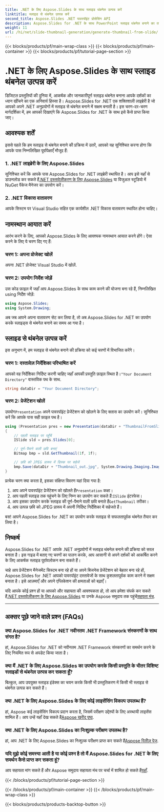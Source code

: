 ```yaml
---
title: .NET के लिए Aspose.Slides के साथ स्लाइड थंबनेल उत्पन्न करें
linktitle: स्लाइड से थंबनेल उत्पन्न करें
second_title: Aspose.Slides .NET पावरपॉइंट प्रोसेसिंग API
description: Aspose.Slides for .NET के साथ PowerPoint स्लाइड थंबनेल बनाने का तरीका जानें। अपनी प्रस्तुतियों को आसानी से बेहतर बनाएँ।
weight: 11
url: /hi/net/slide-thumbnail-generation/generate-thumbnail-from-slide/
---
```


{{< blocks/products/pf/main-wrap-class >}}
{{< blocks/products/pf/main-container >}}
{{< blocks/products/pf/tutorial-page-section >}}

# .NET के लिए Aspose.Slides के साथ स्लाइड थंबनेल उत्पन्न करें


डिजिटल प्रस्तुतियों की दुनिया में, आकर्षक और जानकारीपूर्ण स्लाइड थंबनेल बनाना आपके दर्शकों का ध्यान खींचने का एक अनिवार्य हिस्सा है। Aspose.Slides for .NET एक शक्तिशाली लाइब्रेरी है जो आपको अपने .NET अनुप्रयोगों में स्लाइड से थंबनेल बनाने में सक्षम बनाती है। इस चरण-दर-चरण मार्गदर्शिका में, हम आपको दिखाएंगे कि Aspose.Slides for .NET के साथ इसे कैसे प्राप्त किया जाए।

## आवश्यक शर्तें

इससे पहले कि हम स्लाइड से थंबनेल बनाने की प्रक्रिया में उतरें, आपको यह सुनिश्चित करना होगा कि आपके पास निम्नलिखित पूर्वापेक्षाएँ मौजूद हैं:

### 1. .NET लाइब्रेरी के लिए Aspose.Slides

 सुनिश्चित करें कि आपके पास Aspose.Slides for .NET लाइब्रेरी स्थापित है। आप इसे यहाँ से डाउनलोड कर सकते हैं[.NET दस्तावेज़ीकरण के लिए Aspose.Slides](https://reference.aspose.com/slides/net/) या विजुअल स्टूडियो में NuGet पैकेज मैनेजर का उपयोग करें।

### 2. .NET विकास वातावरण

आपके सिस्टम पर Visual Studio सहित एक कार्यशील .NET विकास वातावरण स्थापित होना चाहिए।

## नामस्थान आयात करें

आरंभ करने के लिए, आपको Aspose.Slides के लिए आवश्यक नामस्थान आयात करने होंगे। ऐसा करने के लिए ये चरण दिए गए हैं:

### चरण 1: अपना प्रोजेक्ट खोलें

अपना .NET प्रोजेक्ट Visual Studio में खोलें.

### चरण 2: उपयोग निर्देश जोड़ें

उस कोड फ़ाइल में जहाँ आप Aspose.Slides के साथ काम करने की योजना बना रहे हैं, निम्नलिखित using निर्देश जोड़ें:

```csharp
using Aspose.Slides;
using System.Drawing;
```

अब जब आपने अपना वातावरण सेट कर लिया है, तो अब Aspose.Slides for .NET का उपयोग करके स्लाइड्स से थंबनेल बनाने का समय आ गया है।

## स्लाइड से थंबनेल उत्पन्न करें

इस अनुभाग में, हम स्लाइड से थंबनेल बनाने की प्रक्रिया को कई चरणों में विभाजित करेंगे।

### चरण 1: दस्तावेज़ निर्देशिका परिभाषित करें

 आपको वह निर्देशिका निर्दिष्ट करनी चाहिए जहाँ आपकी प्रस्तुति फ़ाइल स्थित है।`"Your Document Directory"` वास्तविक पथ के साथ.

```csharp
string dataDir = "Your Document Directory";
```

### चरण 2: प्रेजेंटेशन खोलें

 उपयोग`Presentation` अपने पावरपॉइंट प्रेजेंटेशन को खोलने के लिए क्लास का उपयोग करें। सुनिश्चित करें कि आपके पास सही फ़ाइल पथ है।

```csharp
using (Presentation pres = new Presentation(dataDir + "ThumbnailFromSlide.pptx"))
{
    // पहली स्लाइड पर पहुँचें
    ISlide sld = pres.Slides[0];

    // पूर्ण-पैमाने वाली छवि बनाएं
    Bitmap bmp = sld.GetThumbnail(1f, 1f);

    // छवि को JPEG प्रारूप में डिस्क पर सहेजें
    bmp.Save(dataDir + "Thumbnail_out.jpg", System.Drawing.Imaging.ImageFormat.Jpeg);
}
```

प्रत्येक चरण क्या करता है, इसका संक्षिप्त विवरण यहां दिया गया है:

1.  आप अपने पावरपॉइंट प्रेजेंटेशन को खोलते हैं`Presentation` कक्षा।
2.  आप पहली स्लाइड तक पहुंचने के लिए निम्न का उपयोग कर सकते हैं:`ISlide` इंटरफेस।
3.  आप इसका उपयोग करके स्लाइड की पूर्ण-पैमाने वाली छवि बनाते हैं`GetThumbnail` तरीका।
4. आप उत्पन्न छवि को JPEG प्रारूप में अपनी निर्दिष्ट निर्देशिका में सहेजते हैं।

बस! आपने Aspose.Slides for .NET का उपयोग करके स्लाइड से सफलतापूर्वक थंबनेल तैयार कर लिया है।

## निष्कर्ष

Aspose.Slides for .NET आपके .NET अनुप्रयोगों में स्लाइड थंबनेल बनाने की प्रक्रिया को सरल बनाता है। इस गाइड में बताए गए चरणों का पालन करके, आप आसानी से अपने दर्शकों को आकर्षित करने के लिए आकर्षक स्लाइड पूर्वावलोकन बना सकते हैं।

चाहे आप प्रेजेंटेशन मैनेजमेंट सिस्टम बना रहे हों या अपने बिजनेस प्रेजेंटेशन को बेहतर बना रहे हों, Aspose.Slides for .NET आपको पावरपॉइंट दस्तावेजों के साथ कुशलतापूर्वक काम करने में सक्षम बनाता है। इसे आज़माएँ और अपने एप्लिकेशन की क्षमताओं को बढ़ाएँ।

 यदि आपके कोई प्रश्न हों या आपको और सहायता की आवश्यकता हो, तो आप हमेशा संपर्क कर सकते हैं[.NET दस्तावेज़ीकरण के लिए Aspose.Slides](https://reference.aspose.com/slides/net/) या उनके Aspose समुदाय तक पहुंचें[सहयता मंच](https://forum.aspose.com/).

---

## अक्सर पूछे जाने वाले प्रश्न (FAQs)

### क्या Aspose.Slides for .NET नवीनतम .NET Framework संस्करणों के साथ संगत है?
हां, Aspose.Slides for .NET को नवीनतम .NET Framework संस्करणों का समर्थन करने के लिए नियमित रूप से अपडेट किया जाता है।

### क्या मैं .NET के लिए Aspose.Slides का उपयोग करके किसी प्रस्तुति के भीतर विशिष्ट स्लाइडों से थंबनेल उत्पन्न कर सकता हूँ?
बिल्कुल, आप उपयुक्त स्लाइड इंडेक्स का चयन करके किसी भी प्रस्तुतिकरण में किसी भी स्लाइड से थंबनेल उत्पन्न कर सकते हैं।

### क्या .NET के लिए Aspose.Slides के लिए कोई लाइसेंसिंग विकल्प उपलब्ध हैं?
हां, Aspose कई लाइसेंसिंग विकल्प प्रदान करता है, जिसमें परीक्षण उद्देश्यों के लिए अस्थायी लाइसेंस शामिल हैं। आप उन्हें यहाँ देख सकते हैं[Aspose खरीद पृष्ठ](https://purchase.aspose.com/buy).

### क्या .NET के लिए Aspose.Slides का निःशुल्क परीक्षण उपलब्ध है?
 हां, आप .NET के लिए Aspose.Slides का निःशुल्क परीक्षण प्राप्त कर सकते हैं[Aspose रिलीज़ पेज](https://releases.aspose.com/).

### यदि मुझे कोई समस्या आती है या कोई प्रश्न है तो मैं Aspose.Slides for .NET के लिए समर्थन कैसे प्राप्त कर सकता हूं?
 आप सहायता मांग सकते हैं और Aspose समुदाय सहायता मंच पर चर्चा में शामिल हो सकते हैं[यहाँ](https://forum.aspose.com/).

{{< /blocks/products/pf/tutorial-page-section >}}

{{< /blocks/products/pf/main-container >}}
{{< /blocks/products/pf/main-wrap-class >}}

{{< blocks/products/products-backtop-button >}}
